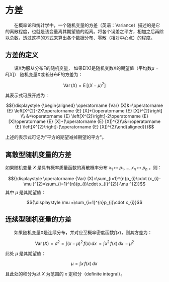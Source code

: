# 方差
&emsp;&emsp;在概率论和统计学中，一个随机变量的方差（英语：Variance）描述的是它的离散程度，也就是该变量离其期望值的距离。将各个误差之平方，相加之后再除以总数，透过这样的方式来算出各个数据分布、零散（相对中心点）的程度。

## 方差的定义
&emsp;&emsp;设X为服从分布F的随机变量， 如果E[X]是随机变数X的期望值（平均数$μ=E[X]$）
随机变量X或者分布F的方差为：

$${\displaystyle \operatorname {Var} (X)=\operatorname {E} \left[(X-\mu )^{2}\right]}$$

其表示式可展开成为：

$${\displaystyle {\begin{aligned} \operatorname {Var} (X)&=\operatorname {E} \left[X^{2}-2X\operatorname {E} [X]+(\operatorname {E} [X])^{2}\right] \\\ &=\operatorname {E} \left[X^{2}\right]-2\operatorname {E} [X]\operatorname {E} [X]+(\operatorname {E} [X])^{2}\\&=\operatorname {E} \left[X^{2}\right]-(\operatorname {E} [X])^{2}\end{aligned}}}$$

上述的表示式可记为"平方的期望减掉期望的平方"。

## 离散型随机变量的方差
如果随机变量 $X$ 是具有概率质量函数的离散概率分布 $x_1 ↦ p_1, ..., x_n ↦ p_n$ ，则：

$${\displaystyle \operatorname {Var} (X)=\sum_{i=1}^{n}p_{i}\cdot (x_{i}-\mu )^{2}=\sum_{i=1}^{n}(p_{i}\cdot x_{i}^{2})-\mu ^{2}}$$
其中 ${\displaystyle \mu }$ 是其期望值：

$${\displaystyle \mu =\sum_{i=1}^{n}p_{i}\cdot x_{i}}$$
## 连续型随机变量的方差
&emsp;&emsp;如果随机变量X是连续分布，并对应至概率密度函数$f(x)$，则其方差为：

$${\displaystyle \operatorname {Var} (X)=\sigma ^{2}=\int (x-\mu )^{2}\,f(x)\,dx\,=\int x^{2}\,f(x)\,dx\,-\mu ^{2}}$$

此处 ${\displaystyle \mu }$ 是其期望值：

$${\displaystyle \mu =\int x\,f(x)\,dx\,}$$

且此处的积分为以 $X$ 为范围的 $x$ 定积分（definite integral）。
